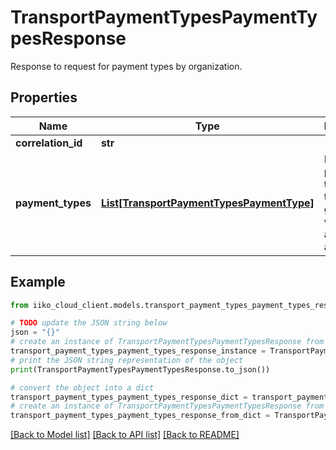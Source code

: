 # TransportPaymentTypesPaymentTypesResponse

Response to request for payment types by organization.

## Properties

Name | Type | Description | Notes
------------ | ------------- | ------------- | -------------
**correlation_id** | **str** |  | 
**payment_types** | [**List[TransportPaymentTypesPaymentType]**](TransportPaymentTypesPaymentType.md) | List of payment types and terminal groups where they are available. | 

## Example

```python
from iiko_cloud_client.models.transport_payment_types_payment_types_response import TransportPaymentTypesPaymentTypesResponse

# TODO update the JSON string below
json = "{}"
# create an instance of TransportPaymentTypesPaymentTypesResponse from a JSON string
transport_payment_types_payment_types_response_instance = TransportPaymentTypesPaymentTypesResponse.from_json(json)
# print the JSON string representation of the object
print(TransportPaymentTypesPaymentTypesResponse.to_json())

# convert the object into a dict
transport_payment_types_payment_types_response_dict = transport_payment_types_payment_types_response_instance.to_dict()
# create an instance of TransportPaymentTypesPaymentTypesResponse from a dict
transport_payment_types_payment_types_response_from_dict = TransportPaymentTypesPaymentTypesResponse.from_dict(transport_payment_types_payment_types_response_dict)
```
[[Back to Model list]](../README.md#documentation-for-models) [[Back to API list]](../README.md#documentation-for-api-endpoints) [[Back to README]](../README.md)


